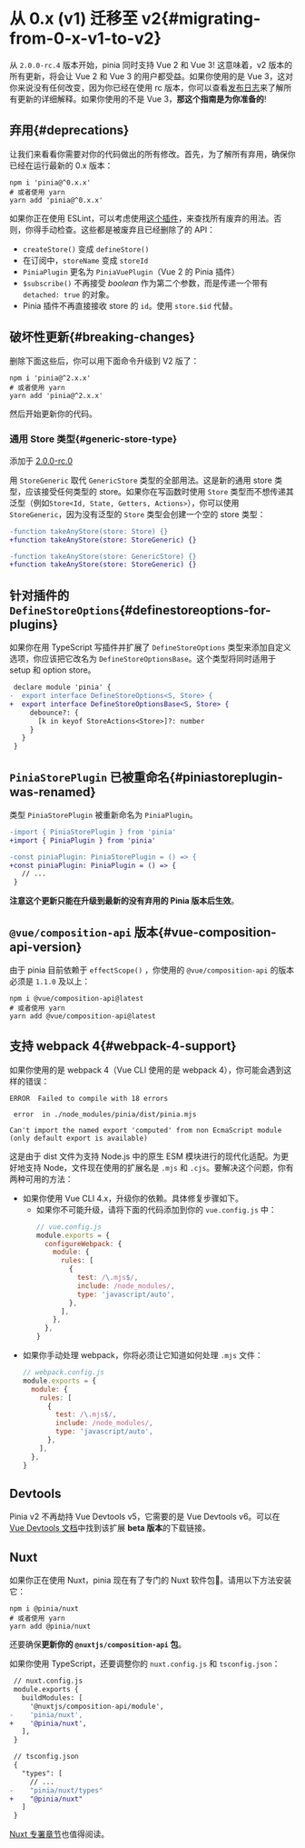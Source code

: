 # 从 0.x (v1) 迁移至 v2{#migrating-from-0-x-v1-to-v2}

从 `2.0.0-rc.4` 版本开始，pinia 同时支持 Vue 2 和 Vue 3! 这意味着，v2 版本的所有更新，将会让 Vue 2 和 Vue 3 的用户都受益。如果你使用的是 Vue 3，这对你来说没有任何改变，因为你已经在使用 rc 版本，你可以查看[发布日志](https://github.com/vuejs/pinia/blob/v2/packages/pinia/CHANGELOG.md)来了解所有更新的详细解释。如果你使用的不是 Vue 3，**那这个指南是为你准备的**!

## 弃用{#deprecations}

让我们来看看你需要对你的代码做出的所有修改。首先，为了解所有弃用，确保你已经在运行最新的 0.x 版本：

```shell
npm i 'pinia@^0.x.x'
# 或者使用 yarn
yarn add 'pinia@^0.x.x'
```

如果你正在使用 ESLint，可以考虑使用[这个插件](https://github.com/gund/eslint-plugin-deprecation)，来查找所有废弃的用法。否则，你得手动检查。这些都是被废弃且已经删除了的 API：

- `createStore()` 变成 `defineStore()`
- 在订阅中，`storeName` 变成 `storeId`
- `PiniaPlugin` 更名为 `PiniaVuePlugin`（Vue 2 的 Pinia 插件）
- `$subscribe()` 不再接受 _boolean_ 作为第二个参数，而是传递一个带有 `detached: true` 的对象。
- Pinia 插件不再直接接收 store 的 `id`。使用 `store.$id` 代替。

## 破坏性更新{#breaking-changes}

删除下面这些后，你可以用下面命令升级到 V2 版了：

```shell
npm i 'pinia@^2.x.x'
# 或者使用 yarn
yarn add 'pinia@^2.x.x'
```

然后开始更新你的代码。

### 通用 Store 类型{#generic-store-type}

添加于 [2.0.0-rc.0](https://github.com/vuejs/pinia/blob/v2/packages/pinia/CHANGELOG.md#200-rc0-2021-07-28)

用 `StoreGeneric` 取代 `GenericStore` 类型的全部用法。这是新的通用 store 类型，应该接受任何类型的 store。如果你在写函数时使用 `Store` 类型而不想传递其泛型（例如`Store<Id, State, Getters, Actions>`），你可以使用 `StoreGeneric`，因为没有泛型的 `Store` 类型会创建一个空的 store 类型：

```diff
-function takeAnyStore(store: Store) {}
+function takeAnyStore(store: StoreGeneric) {}

-function takeAnyStore(store: GenericStore) {}
+function takeAnyStore(store: StoreGeneric) {}
```

## 针对插件的 `DefineStoreOptions`{#definestoreoptions-for-plugins}

如果你在用 TypeScript 写插件并扩展了 `DefineStoreOptions` 类型来添加自定义选项，你应该把它改名为 `DefineStoreOptionsBase`。这个类型将同时适用于 setup 和 option store。

```diff
 declare module 'pinia' {
-  export interface DefineStoreOptions<S, Store> {
+  export interface DefineStoreOptionsBase<S, Store> {
     debounce?: {
       [k in keyof StoreActions<Store>]?: number
     }
   }
 }
```

## `PiniaStorePlugin` 已被重命名{#piniastoreplugin-was-renamed}

类型 `PiniaStorePlugin` 被重新命名为 `PiniaPlugin`。

```diff
-import { PiniaStorePlugin } from 'pinia'
+import { PiniaPlugin } from 'pinia'

-const piniaPlugin: PiniaStorePlugin = () => {
+const piniaPlugin: PiniaPlugin = () => {
   // ...
 }
```

**注意这个更新只能在升级到最新的没有弃用的 Pinia 版本后生效**。

## `@vue/composition-api` 版本{#vue-composition-api-version}

由于 pinia 目前依赖于 `effectScope()` ，你使用的 `@vue/composition-api` 的版本必须是 `1.1.0` 及以上：

```shell
npm i @vue/composition-api@latest
# 或者使用 yarn
yarn add @vue/composition-api@latest
```

## 支持 webpack 4{#webpack-4-support}

如果你使用的是 webpack 4（Vue CLI 使用的是 webpack 4），你可能会遇到这样的错误：

```
ERROR  Failed to compile with 18 errors

 error  in ./node_modules/pinia/dist/pinia.mjs

Can't import the named export 'computed' from non EcmaScript module (only default export is available)
```

这是由于 dist 文件为支持 Node.js 中的原生 ESM 模块进行的现代化适配。为更好地支持 Node，文件现在使用的扩展名是 `.mjs` 和 `.cjs`。要解决这个问题，你有两种可用的方法：

- 如果你使用 Vue CLI 4.x，升级你的依赖。具体修复步骤如下。
  - 如果你不可能升级，请将下面的代码添加到你的 `vue.config.js` 中：
    ```js
    // vue.config.js
    module.exports = {
      configureWebpack: {
        module: {
          rules: [
            {
              test: /\.mjs$/,
              include: /node_modules/,
              type: 'javascript/auto',
            },
          ],
        },
      },
    }
    ```
- 如果你手动处理 webpack，你将必须让它知道如何处理 `.mjs` 文件：
  ```js
  // webpack.config.js
  module.exports = {
    module: {
      rules: [
        {
          test: /\.mjs$/,
          include: /node_modules/,
          type: 'javascript/auto',
        },
      ],
    },
  }
  ```

## Devtools

Pinia v2 不再劫持 Vue Devtools v5，它需要的是 Vue Devtools v6。可以在 [Vue Devtools 文档](https://devtools.vuejs.org/guide/installation.html#chrome)中找到该扩展 **beta 版本**的下载链接。

## Nuxt

如果你正在使用 Nuxt，pinia 现在有了专门的 Nuxt 软件包🎉。请用以下方法安装它：

```shell
npm i @pinia/nuxt
# 或者使用 yarn
yarn add @pinia/nuxt
```

还要确保**更新你的 `@nuxtjs/composition-api` 包**。

如果你使用 TypeScript，还要调整你的 `nuxt.config.js` 和 `tsconfig.json`：

```diff
 // nuxt.config.js
 module.exports {
   buildModules: [
     '@nuxtjs/composition-api/module',
-    'pinia/nuxt',
+    '@pinia/nuxt',
   ],
 }
```

```diff
 // tsconfig.json
 {
   "types": [
     // ...
-    "pinia/nuxt/types"
+    "@pinia/nuxt"
   ]
 }
```

[ Nuxt 专署章节](../ssr/nuxt.md)也值得阅读。
